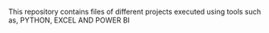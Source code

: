 This repository contains files of different projects executed using tools such as, PYTHON, EXCEL AND POWER BI
